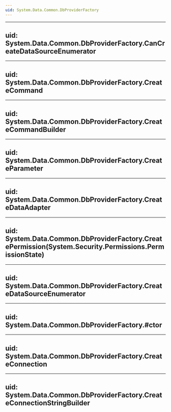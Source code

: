 ```yaml
---
uid: System.Data.Common.DbProviderFactory
---
```


---
uid: System.Data.Common.DbProviderFactory.CanCreateDataSourceEnumerator
---

---
uid: System.Data.Common.DbProviderFactory.CreateCommand
---

---
uid: System.Data.Common.DbProviderFactory.CreateCommandBuilder
---

---
uid: System.Data.Common.DbProviderFactory.CreateParameter
---

---
uid: System.Data.Common.DbProviderFactory.CreateDataAdapter
---

---
uid: System.Data.Common.DbProviderFactory.CreatePermission(System.Security.Permissions.PermissionState)
---

---
uid: System.Data.Common.DbProviderFactory.CreateDataSourceEnumerator
---

---
uid: System.Data.Common.DbProviderFactory.#ctor
---

---
uid: System.Data.Common.DbProviderFactory.CreateConnection
---

---
uid: System.Data.Common.DbProviderFactory.CreateConnectionStringBuilder
---
